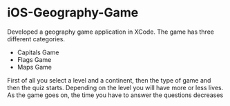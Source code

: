 # iOS-Geography-Game
Developed a geography game application in XCode.
The game has three different categories.
- Capitals Game
- Flags Game
- Maps Game

First of all you select a level and a continent, then the type of game and then the quiz starts.
Depending on the level you will have more or less lives.
As the game goes on, the time you have to answer the questions decreases

